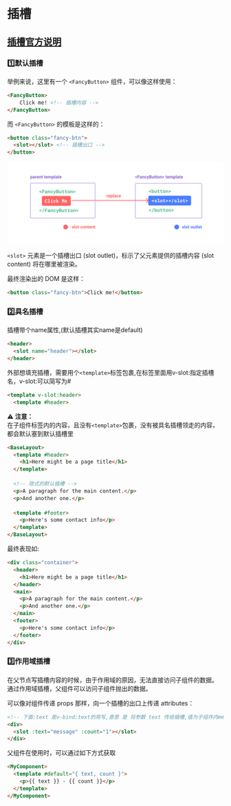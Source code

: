 # 插槽

## [插槽官方说明](https://cn.vuejs.org/guide/components/slots.html)

### 1️⃣默认插槽

举例来说，这里有一个 `<FancyButton>` 组件，可以像这样使用：

```html
<FancyButton>
    Click me! <!-- 插槽内容 -->
</FancyButton>    
```

而 `<FancyButton>` 的模板是这样的：

```html
<button class="fancy-btn">
  <slot></slot> <!-- 插槽出口 -->
</button>
```

![插槽示意图](img/slot1.png)

`<slot>` 元素是一个插槽出口 (slot outlet)，标示了父元素提供的插槽内容 (slot content) 将在哪里被渲染。

最终渲染出的 DOM 是这样：

```html
<button class="fancy-btn">Click me!</button>
```

### 2️⃣具名插槽

插槽带个name属性,(默认插槽其实name是default)

```html
<header>
  <slot name="header"></slot>
</header>
```

外部想填充插槽，需要用个`<template>`标签包裹,在标签里面用v-slot:指定插槽名，v-slot:可以简写为#

```html
<template v-slot:header>
  <template #header>
```

⚠️ **注意：**  
在子组件标签内的内容，且没有`<template>`包裹，没有被具名插槽领走的内容，都会默认塞到默认插槽里

```html
<BaseLayout>
  <template #header>
    <h1>Here might be a page title</h1>
  </template>

  <!-- 隐式的默认插槽 -->
  <p>A paragraph for the main content.</p>
  <p>And another one.</p>

  <template #footer>
    <p>Here's some contact info</p>
  </template>
</BaseLayout>
```

最终表现如:

```html
<div class="container">
  <header>
    <h1>Here might be a page title</h1>
  </header>
  <main>
    <p>A paragraph for the main content.</p>
    <p>And another one.</p>
  </main>
  <footer>
    <p>Here's some contact info</p>
  </footer>
</div>
```

### 3️⃣作用域插槽

在父节点写插槽内容的时候，由于作用域的原因，无法直接访问子组件的数据。
通过作用域插槽，父组件可以访问子组件抛出的数据。

可以像对组件传递 props 那样，向一个插槽的出口上传递 attributes：

```html
<!-- 下面:text 是v-bind:text的简写,意思 是 将参数 text 传给插槽,值为子组件内message变量的值 -->
<div>
  <slot :text="message" :count="1"></slot>
</div>
```

父组件在使用时，可以通过如下方式获取

```html
<MyComponent>
  <template #default="{ text, count }">
    <p>{{ text }} - {{ count }}</p>
  </template>
</MyComponent>
```

